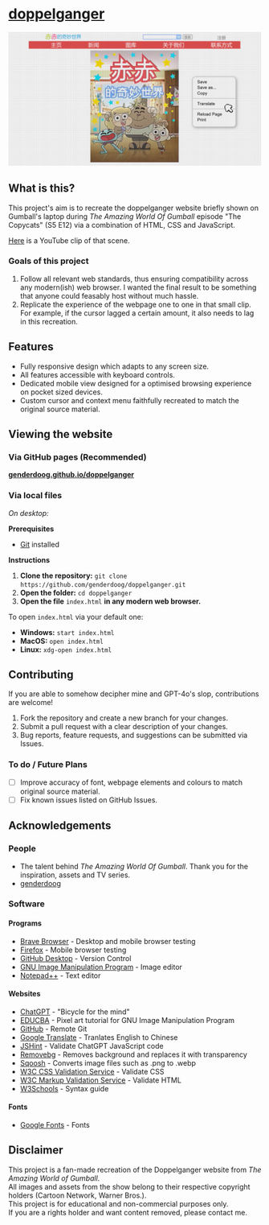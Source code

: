 # [doppelganger](https://github.com/genderdoog/doppelganger)

![Website Screenshot](./assets/readme.md/screenshot1.png)

## What is this?

This project's aim is to recreate the doppelganger website briefly shown on Gumball's laptop during *The Amazing World Of Gumball* episode "The Copycats" (S5 E12) via a combination of HTML, CSS and JavaScript. 

[Here](https://www.youtube.com/watch?v=uLxBYzEjeZA&t=13s) is a YouTube clip of that scene. 

### Goals of this project
1. Follow all relevant web standards, thus ensuring compatibility across any modern(ish) web browser. I wanted the final result to be something that anyone could feasably host without much hassle.
2. Replicate the experience of the webpage one to one in that small clip. For example, if the cursor lagged a certain amount, it also needs to lag in this recreation.

## Features
- Fully responsive design which adapts to any screen size.
- All features accessible with keyboard controls.
- Dedicated mobile view designed for a optimised browsing experience on pocket sized devices.
- Custom cursor and context menu faithfully recreated to match the original source material.

## Viewing the website

### Via GitHub pages (Recommended)
**[genderdoog.github.io/doppelganger](https://genderdoog.github.io/doppelganger/)**

### Via local files
*On desktop:*

**Prerequisites**
- [Git](https://git-scm.com/) installed

**Instructions**
1. **Clone the repository:** `git clone https://github.com/genderdoog/doppelganger.git`
2. **Open the folder:** `cd doppelganger`
3. **Open the file** `index.html` **in any modern web browser.**

To open `index.html` via your default one:

- **Windows:** `start index.html`
- **MacOS:** `open index.html`
- **Linux:** `xdg-open index.html`

## Contributing
If you are able to somehow decipher mine and GPT-4o's slop, contributions are welcome!

1. Fork the repository and create a new branch for your changes.
2. Submit a pull request with a clear description of your changes.
3. Bug reports, feature requests, and suggestions can be submitted via Issues.

### To do / Future Plans
- [ ] Improve accuracy of font, webpage elements and colours to match original source material.
- [ ] Fix known issues listed on GitHub Issues.

## Acknowledgements

### People
- The talent behind *The Amazing World Of Gumball*. Thank you for the inspiration, assets and TV series. 
- [genderdoog](https://github.com/genderdoog)

### Software

#### Programs
- [Brave Browser](https://brave.com/) - Desktop and mobile browser testing
- [Firefox](https://www.mozilla.org/en-US/firefox/browsers/mobile/android/) - Mobile browser testing
- [GitHub Desktop](https://github.com/apps/desktop) - Version Control
- [GNU Image Manipulation Program](https://www.gimp.org/) - Image editor
- [Notepad++](https://notepad-plus-plus.org/) - Text editor

#### Websites
- [ChatGPT](https://chatgpt.com/) - "Bicycle for the mind"
- [EDUCBA](https://www.educba.com/) - Pixel art tutorial for GNU Image Manipulation Program
- [GitHub](https://github.com/) - Remote Git
- [Google Translate](https://translate.google.com/) - Tranlates English to Chinese
- [JSHint](https://jshint.com/) - Validate ChatGPT JavaScript code
- [Removebg](https://www.remove.bg/) - Removes background and replaces it with transparency
- [Sqoosh](https://squoosh.app/) - Converts image files such as .png to .webp
- [W3C CSS Validation Service](https://jigsaw.w3.org/css-validator/) - Validate CSS 
- [W3C Markup Validation Service](https://validator.w3.org/) - Validate HTML
- [W3Schools](https://www.w3schools.com/) - Syntax guide

#### Fonts
- [Google Fonts](https://fonts.google.com/) - Fonts

## Disclaimer  
This project is a fan-made recreation of the Doppelganger website from *The Amazing World of Gumball*.  
All images and assets from the show belong to their respective copyright holders (Cartoon Network, Warner Bros.).  
This project is for educational and non-commercial purposes only.  
If you are a rights holder and want content removed, please contact me.
